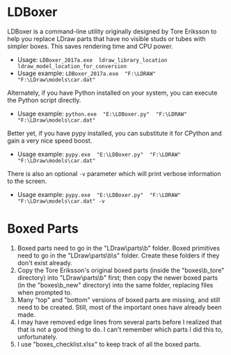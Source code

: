 # LDBoxer

LDBoxer is a command-line utility originally designed by Tore Eriksson to help you replace LDraw parts that have no visible studs or tubes with simpler boxes. This saves rendering time and CPU power.

* Usage:  `LDBoxer_2017a.exe  ldraw_library_location  ldraw_model_location_for_conversion`
* Usage example:  `LDBoxer_2017a.exe  "F:\LDRAW"  "F:\LDraw\models\car.dat"`

Alternately, if you have Python installed on your system, you can execute the Python script directly.

* Usage example: `python.exe  "E:\LDBoxer.py"  "F:\LDRAW"  "F:\LDraw\models\car.dat"`

Better yet, if you have pypy installed, you can substitute it for CPython and gain a very nice speed boost.

* Usage example: `pypy.exe  "E:\LDBoxer.py"  "F:\LDRAW"  "F:\LDraw\models\car.dat"`

There is also an optional `-v` parameter which will print verbose information to the screen.

* Usage example: `pypy.exe  "E:\LDBoxer.py"  "F:\LDRAW"  "F:\LDraw\models\car.dat" -v`

# Boxed Parts

1. Boxed parts need to go in the "LDraw\parts\b" folder. Boxed primitives need to go in the "LDraw\parts\b\s" folder. Create these folders if they don't exist already.
1. Copy the Tore Eriksson's original boxed parts (inside the "boxes\b_tore" directory) into "LDraw\parts\b" first; then copy the newer boxed parts (in the "boxes\b_new" directory) into the same folder, replacing files when prompted to.
1. Many "top" and "bottom" versions of boxed parts are missing, and still need to be created. Still, most of the important ones have already been made.
1. I may have removed edge lines from several parts before I realized that that is not a good thing to do. I can't remember which parts I did this to, unfortunately.
1. I use "boxes_checklist.xlsx" to keep track of all the boxed parts.
